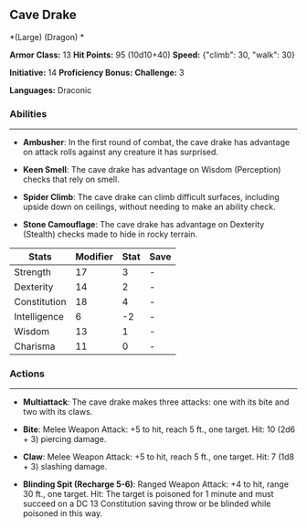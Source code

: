 ## Cave Drake
*(Large) (Dragon) *

**Armor Class:** 13
**Hit Points:** 95 (10d10+40)
**Speed:** {"climb": 30, "walk": 30}

**Initiative:** 14
**Proficiency Bonus:**
**Challenge:** 3

**Languages:** Draconic

### Abilities
 --- 
- **Ambusher**: In the first round of combat, the cave drake has advantage on attack rolls against any creature it has surprised.

- **Keen Smell**: The cave drake has advantage on Wisdom (Perception) checks that rely on smell.

- **Spider Climb**: The cave drake can climb difficult surfaces, including upside down on ceilings, without needing to make an ability check.

- **Stone Camouflage**: The cave drake has advantage on Dexterity (Stealth) checks made to hide in rocky terrain.



| Stats | Modifier | Stat | Save
| ---- | ---- | ---- | ---- |
| Strength | 17 | 3 | - |
| Dexterity | 14 | 2 | - |
| Constitution | 18 | 4 | - |
| Intelligence | 6 | -2 | - |
| Wisdom | 13 | 1 | - |
| Charisma | 11 | 0 | - |

### Actions
 --- 
- **Multiattack**: The cave drake makes three attacks: one with its bite and two with its claws.

- **Bite**: Melee Weapon Attack: +5 to hit, reach 5 ft., one target. Hit: 10 (2d6 + 3) piercing damage.

- **Claw**: Melee Weapon Attack: +5 to hit, reach 5 ft., one target. Hit: 7 (1d8 + 3) slashing damage.

- **Blinding Spit (Recharge 5-6)**: Ranged Weapon Attack: +4 to hit, range 30 ft., one target. Hit: The target is poisoned for 1 minute and must succeed on a DC 13 Constitution saving throw or be blinded while poisoned in this way.

